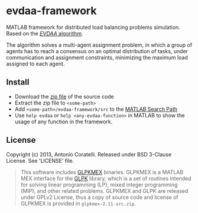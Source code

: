 # evdaa-framework
MATLAB framework for distributed load balancing problems simulation.
Based on the [*EVDAA* algorithm][3].

The algorithm solves a multi-agent assignment problem,
in which a group of agents has to reach a consensus on an optimal
distribution of tasks, under communication and assignment constraints,
minimizing the maximum load assigned to each agent.

## Install
- Download the [zip file][1] of the source code
- Extract the zip file to `<some-path>`
- Add `<some-path>/evdaa-framework/src` to the [MATLAB Search Path][2]
- Use `help evdaa` or `help <any-evdaa-function>` in MATLAB to show the
  usage of any function in the framework.

## License
Copyright (c) 2013, Antonio Coratelli.
Released under BSD 3-Clause License. See 'LICENSE' file.

> This software includes [GLPKMEX][4] binaries. GLPKMEX is a MATLAB MEX
> interface for the [GLPK][5] library, which is a set of routines intended
> for solving linear programming (LP), mixed integer programming (MIP),
> and other related problems.
> GLPKMEX and GLPK are released under GPLv2 License, thus a copy of source
> code and license of GLPKMEX is provided in `glpkmex-2.11-src.zip`.

[1]: https://github.com/antoniocoratelli/evdaa-framework/archive/master.zip
[2]: http://mathworks.com/help/matlab/matlab_env/add-remove-or-reorder-folders-on-the-search-path.html
[3]: http://ieeexplore.ieee.org/xpl/articleDetails.jsp?arnumber=6760177
[4]: https://sourceforge.net/projects/glpkmex/
[5]: https://www.gnu.org/software/glpk/glpk.html
